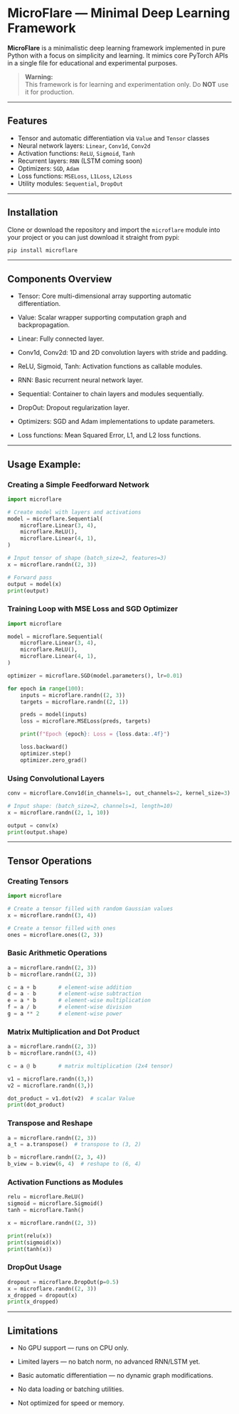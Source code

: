 # MicroFlare — Minimal Deep Learning Framework

**MicroFlare** is a minimalistic deep learning framework implemented in pure Python with a focus on simplicity and learning. It mimics core PyTorch APIs in a single file for educational and experimental purposes.

> **Warning:**  
> This framework is for learning and experimentation only. Do **NOT** use it for production.

---

## Features

- Tensor and automatic differentiation via `Value` and `Tensor` classes  
- Neural network layers: `Linear`, `Conv1d`, `Conv2d`  
- Activation functions: `ReLU`, `Sigmoid`, `Tanh`  
- Recurrent layers: `RNN` (LSTM coming soon)  
- Optimizers: `SGD`, `Adam`  
- Loss functions: `MSELoss`, `L1Loss`, `L2Loss`  
- Utility modules: `Sequential`, `DropOut`  

---

## Installation

Clone or download the repository and import the `microflare` module into your project or you can just download it straight from pypi:

```bash
pip install microflare
```
----
## Components Overview

- Tensor: Core multi-dimensional array supporting automatic differentiation.

- Value: Scalar wrapper supporting computation graph and backpropagation.

- Linear: Fully connected layer.

- Conv1d, Conv2d: 1D and 2D convolution layers with stride and padding.

- ReLU, Sigmoid, Tanh: Activation functions as callable modules.

- RNN: Basic recurrent neural network layer.

- Sequential: Container to chain layers and modules sequentially.

- DropOut: Dropout regularization layer.

- Optimizers: SGD and Adam implementations to update parameters.

- Loss functions: Mean Squared Error, L1, and L2 loss functions.
----
## Usage Example:
### Creating a Simple Feedforward Network
```python
import microflare

# Create model with layers and activations
model = microflare.Sequential(
    microflare.Linear(3, 4),
    microflare.ReLU(),
    microflare.Linear(4, 1),
)

# Input tensor of shape (batch_size=2, features=3)
x = microflare.randn((2, 3))

# Forward pass
output = model(x)
print(output)
```
### Training Loop with MSE Loss and SGD Optimizer
```python
import microflare

model = microflare.Sequential(
    microflare.Linear(3, 4),
    microflare.ReLU(),
    microflare.Linear(4, 1),
)

optimizer = microflare.SGD(model.parameters(), lr=0.01)

for epoch in range(100):
    inputs = microflare.randn((2, 3))
    targets = microflare.randn((2, 1))

    preds = model(inputs)
    loss = microflare.MSELoss(preds, targets)

    print(f"Epoch {epoch}: Loss = {loss.data:.4f}")

    loss.backward()
    optimizer.step()
    optimizer.zero_grad()
```
### Using Convolutional Layers
```python
conv = microflare.Conv1d(in_channels=1, out_channels=2, kernel_size=3)

# Input shape: (batch_size=2, channels=1, length=10)
x = microflare.randn((2, 1, 10))

output = conv(x)
print(output.shape)
```
----- 
## Tensor Operations
### Creating Tensors
```python
import microflare

# Create a tensor filled with random Gaussian values
x = microflare.randn((3, 4))

# Create a tensor filled with ones
ones = microflare.ones((2, 3))
```
### Basic Arithmetic Operations
```python
a = microflare.randn((2, 3))
b = microflare.randn((2, 3))

c = a + b       # element-wise addition
d = a - b       # element-wise subtraction
e = a * b       # element-wise multiplication
f = a / b       # element-wise division
g = a ** 2      # element-wise power
```
### Matrix Multiplication and Dot Product
```python
a = microflare.randn((2, 3))
b = microflare.randn((3, 4))

c = a @ b       # matrix multiplication (2x4 tensor)

v1 = microflare.randn((3,))
v2 = microflare.randn((3,))

dot_product = v1.dot(v2)  # scalar Value
print(dot_product)
```
### Transpose and Reshape
```python
a = microflare.randn((2, 3))
a_t = a.transpose()  # transpose to (3, 2)

b = microflare.randn((2, 3, 4))
b_view = b.view(6, 4)  # reshape to (6, 4)
```
### Activation Functions as Modules
```python
relu = microflare.ReLU()
sigmoid = microflare.Sigmoid()
tanh = microflare.Tanh()

x = microflare.randn((2, 3))

print(relu(x))
print(sigmoid(x))
print(tanh(x))
```
### DropOut Usage
```python
dropout = microflare.DropOut(p=0.5)
x = microflare.randn((2, 3))
x_dropped = dropout(x)
print(x_dropped)
```

--------- 
## Limitations

- No GPU support — runs on CPU only.

- Limited layers — no batch norm, no advanced RNN/LSTM yet.

- Basic automatic differentiation — no dynamic graph modifications.

- No data loading or batching utilities.

- Not optimized for speed or memory.